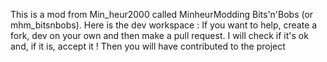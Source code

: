 This is a mod from Min_heur2000 called MinheurModding Bits'n'Bobs (or mhm_bitsnbobs).
Here is the dev workspace :
If you want to help, create a fork, dev on your own and then make a pull request.
I will check if it's ok and, if it is, accept it !
Then you will have contributed to the project

